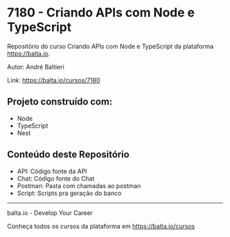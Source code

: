 # 7180 - Criando APIs com Node e TypeScript #
Repositório do curso Criando APIs com Node e TypeScript da plataforma https://balta.io.

Autor: André Baltieri

Link: https://balta.io/cursos/7180

## Projeto construído com: ##
* Node
* TypeScript
* Nest

## Conteúdo deste Repositório ##
* API: Código fonte da API
* Chat: Código fonte do Chat
* Postman: Pasta com chamadas ao postman
* Script: Scripts pra geração do banco


---
balta.io - Develop Your Career

Conheça todos os cursos da plataforma em https://balta.io/cursos